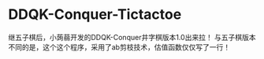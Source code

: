 # DDQK-Conquer-Tictactoe
继五子棋后，小蒟蒻开发的DDQK-Conquer井字棋版本1.0出来拉！ 与五子棋版本不同的是，这个这个程序，采用了ab剪枝技术，估值函数仅仅写了一行！
